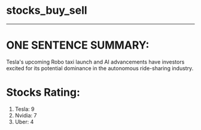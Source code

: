 # stocks_buy_sell

---

# ONE SENTENCE SUMMARY:

Tesla's upcoming Robo taxi launch and AI advancements have investors excited for its potential dominance in the autonomous ride-sharing industry.

# Stocks Rating:

1. Tesla: 9
2. Nvidia: 7
3. Uber: 4


